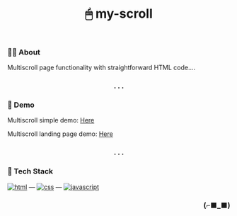 <h1 align="center">🖱 my-scroll</h1>

<br>

### 👨‍💻 About

Multiscroll page functionality with straightforward HTML code....

<h3 align="center">. . .</h3>

### 🏃 Demo

Multiscroll simple demo: [Here](https://multiscroll-simple-demo.netlify.app)

Multiscroll landing page demo: [Here](https://multiscroll-landing-page.netlify.app)

<h3 align="center">. . .</h3>

### 🧰 Tech Stack

[<img alt="html" src="https://img.shields.io/badge/HTML-239120?style=for-the-badge&logo=html5&logoColor=white" />](https://developer.mozilla.org/en-US/docs/Web/HTML) —
[<img alt="css" src="https://img.shields.io/badge/CSS-1572B6?style=for-the-badge&logo=css3&logoColor=white" />](https://developer.mozilla.org/en-US/docs/Web/CSS) —
[<img alt="javascript" src="https://img.shields.io/badge/JavaScript-323330?style=for-the-badge&logo=javascript&logoColor=F7DF1E" />](https://developer.mozilla.org/en-US/docs/Web/javascript)

<h3 align="right">(⌐■_■)</h3>
